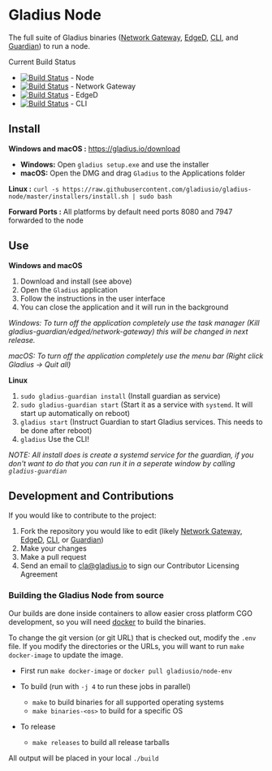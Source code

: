 # Gladius Node

The full suite of Gladius binaries ([Network Gateway](https://github.com/gladiusio/gladius-network-gateway), [EdgeD](https://github.com/gladiusio/gladius-edged), [CLI](https://github.com/gladiusio/gladius-cli), and [Guardian](https://github.com/gladiusio/gladius-guardian)) to run a node.

Current Build Status
* [![Build Status](https://travis-ci.com/gladiusio/gladius-node.svg?branch=master)](https://travis-ci.com/gladiusio/gladius-node) - Node
* [![Build Status](https://travis-ci.com/gladiusio/gladius-network-gateway.svg?branch=master)](https://travis-ci.com/gladiusio/gladius-network-gateway) - Network Gateway
* [![Build Status](https://travis-ci.com/gladiusio/gladius-edged.svg?branch=master)](https://travis-ci.com/gladiusio/gladius-edged) - EdgeD
* [![Build Status](https://travis-ci.com/gladiusio/gladius-cli.svg?branch=master)](https://travis-ci.com/gladiusio/gladius-cli) - CLI

## Install

**Windows and macOS :** https://gladius.io/download
- **Windows:** Open `gladius setup.exe` and use the installer
- **macOS:** Open the DMG and drag `Gladius` to the Applications folder

**Linux :** `curl -s https://raw.githubusercontent.com/gladiusio/gladius-node/master/installers/install.sh | sudo bash`

**Forward Ports :** All platforms by default need ports 8080 and 7947 forwarded to the node

## Use
**Windows and macOS**
1. Download and install (see above)
2. Open the `Gladius` application
3. Follow the instructions in the user interface
4. You can close the application and it will run in the background

*Windows: To turn off the application completely use the task manager (Kill gladius-guardian/edged/network-gateway) this will be changed in next release.*

*macOS: To turn off the application completely use the menu bar (Right click Gladius -> Quit all)*

**Linux**
1. `sudo gladius-guardian install` (Install guardian as service)
2. `sudo gladius-guardian start` (Start it as a service with `systemd`. It will start up automatically on reboot)
3. `gladius start` (Instruct Guardian to start Gladius services. This needs to be done after reboot)
4. `gladius` Use the CLI!

*NOTE: All install does is create a systemd service for the guardian, if you don't want to do that you can run it in a seperate window by calling `gladius-guardian`*

## Development and Contributions
If you would like to contribute to the project:
1. Fork the repository you would like to edit (likely [Network Gateway](https://github.com/gladiusio/gladius-network-gateway), [EdgeD](https://github.com/gladiusio/gladius-edged), [CLI](https://github.com/gladiusio/gladius-cli), or [Guardian](https://github.com/gladiusio/gladius-guardian))
2. Make your changes
3. Make a pull request
4. Send an email to cla@gladius.io to sign our Contributor Licensing Agreement

### Building the Gladius Node from source
Our builds are done inside containers to allow easier cross platform CGO development, so you will need [docker](https://docs.docker.com/install/) to build the binaries.

To change the git version (or git URL) that is checked out, modify the `.env` file. If you modify the directories or the URLs, you will want to run `make docker-image` to update the image.

- First run `make docker-image` or `docker pull gladiusio/node-env`
- To build (run with `-j 4` to run these jobs in parallel)
    - `make` to build binaries for all supported operating systems
    - `make binaries-<os>` to build for a specific OS
    
- To release
    - `make releases` to build all release tarballs

All output will be placed in your local `./build`

